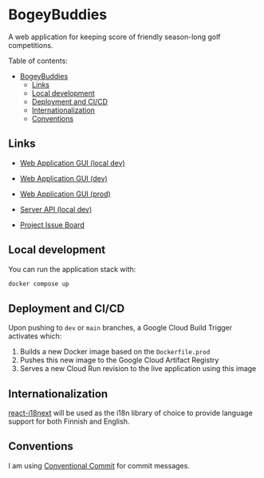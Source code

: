 # BogeyBuddies

A web application for keeping score of friendly season-long golf competitions.

Table of contents:

- [BogeyBuddies](#BogeyBuddies)
  - [Links](#links)
  - [Local development](#local-development)
  - [Deployment and CI/CD](#deployment-and-cicd)
  - [Internationalization](#internationalization)
  - [Conventions](#conventions)

## Links

- [Web Application GUI (local dev)](http://localhost:3000/)
- [Web Application GUI (dev)](https://bogeybuddies-dev-362350447599.europe-north1.run.app)
- [Web Application GUI (prod)](https://bogeybuddies-prod-362350447599.europe-north1.run.app)

- [Server API (local dev)](http://localhost:8080/api)

- [Project Issue Board](https://github.com/users/tuomax7/projects/2)

## Local development

You can run the application stack with:

```bash
docker compose up
```

## Deployment and CI/CD

Upon pushing to `dev` or `main` branches, a Google Cloud Build Trigger activates which:

1. Builds a new Docker image based on the `Dockerfile.prod`
2. Pushes this new image to the Google Cloud Artifact Registry
3. Serves a new Cloud Run revision to the live application using this image

## Internationalization

[react-i18next](https://react.i18next.com/) will be used as the i18n library of choice to provide language support for both Finnish and English.

## Conventions

I am using [Conventional Commit](https://www.conventionalcommits.org/en/v1.0.0/) for commit messages.
